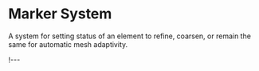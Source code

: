 # Marker System

A system for setting status of an element to refine, coarsen, or remain the same for automatic
mesh adaptivity.

!---

